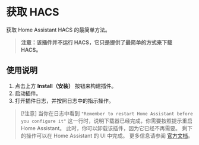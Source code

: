 # 获取 HACS

获取 Home Assistant HACS 的最简单方法。

> **注意：该插件并不运行 HACS，它只是提供了最简单的方式来下载 HACS。**

## 使用说明

1. 点击上方 **Install（安装）** 按钮来构建插件。
2. 启动插件。
3. 打开插件日志，并按照日志中的指示操作。

> \[!注意]
> 当你在日志中看到 `"Remember to restart Home Assistant before you configure it"` 这一行时，说明下载器已经完成，你需要按照提示重启 Home Assistant。
> 此时，你可以卸载该插件，因为它已经不再需要。
> 剩下的操作可以在 Home Assistant 的 UI 中完成。
> 更多信息请参阅 [官方文档](https://hacs.xyz/docs/use/configuration/basic/)。

